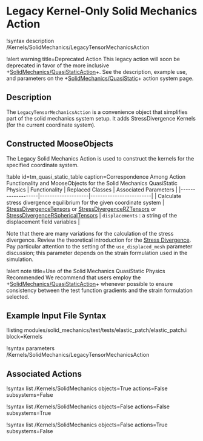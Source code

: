 # Legacy Kernel-Only Solid Mechanics Action

!syntax description /Kernels/SolidMechanics/LegacyTensorMechanicsAction

!alert warning title=Deprecated Action
This legacy action will soon be deprecated in favor of the more inclusive
+[SolidMechanics/QuasiStaticAction](/Physics/SolidMechanics/QuasiStatic/index.md)+.
See the description, example use, and parameters on the
+[SolidMechanics/QuasiStatic](/Physics/SolidMechanics/QuasiStatic/index.md)+ action system page.

## Description

The `LegacyTensorMechanicsAction` is a convenience object that simplifies part of
the solid mechanics system setup. It adds StressDivergence Kernels (for the
current coordinate system).

## Constructed MooseObjects

The Legacy Solid Mechanics Action is used to construct the kernels for the
specified coordinate system.

!table id=tm_quasi_static_table caption=Correspondence Among Action Functionality and MooseObjects for the Solid Mechanics QuasiStatic Physics
| Functionality     | Replaced Classes   | Associated Parameters   |
|-------------------|--------------------|-------------------------|
| Calculate stress divergence equilibrium for the given coordinate system | [StressDivergenceTensors](/StressDivergenceTensors.md) or [StressDivergenceRZTensors](/StressDivergenceRZTensors.md) or [StressDivergenceRSphericalTensors](/StressDivergenceRSphericalTensors.md) | `displacements` : a string of the displacement field variables |

Note that there are many variations for the calculation of the stress divergence.
Review the theoretical introduction for the
[Stress Divergence](solid_mechanics/StressDivergence.md).
Pay particular attention to the setting of the `use_displaced_mesh` parameter
discussion; this parameter depends on the strain formulation used in the simulation.

!alert note title=Use of the Solid Mechanics QuasiStatic Physics Recommended
We recommend that users employ the +[SolidMechanics/QuasiStaticAction](/Physics/SolidMechanics/QuasiStatic/index.md)+
whenever possible to ensure consistency between the test function gradients and
the strain formulation selected.

## Example Input File Syntax

!listing modules/solid_mechanics/test/tests/elastic_patch/elastic_patch.i block=Kernels

!syntax parameters /Kernels/SolidMechanics/LegacyTensorMechanicsAction

## Associated Actions

!syntax list /Kernels/SolidMechanics objects=True actions=False subsystems=False

!syntax list /Kernels/SolidMechanics objects=False actions=False subsystems=True

!syntax list /Kernels/SolidMechanics objects=False actions=True subsystems=False
